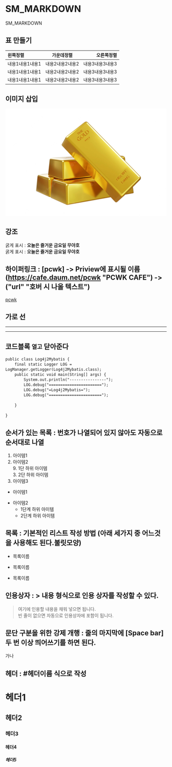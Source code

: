 # SM_MARKDOWN
SM_MARKDOWN

## 표 만들기
|왼쪽정렬|가운데정렬|오른쪽정렬|
|:---|:---:|---:|
|내용1내용1내용1|내용2내용2내용2|내용3내용3내용3|
|내용1내용1내용1|내용2내용2내용2|내용3내용3내용3|
|내용1내용1내용1|내용2내용2내용2|내용3내용3내용3|

## 이미지 삽입
![금](https://github.com/SamuelKimgit/SM_MARKDOWN/blob/main/gold_bar.png)

## 강조
굵게 표시 : **오늘은 즐거운 금요일 무야호**  
굵게 표시 : __오늘은 즐거운 금요일 무야호__

## 하이퍼링크 : [pcwk] -> Priview에 표시될 이름 (https://cafe.daum.net/pcwk "PCWK CAFE") -> ("url" "호버 시 나올 텍스트")
[pcwk](https://cafe.daum.net/pcwk "PCWK CAFE")

## 가로 선
---
***

## 코드블록 ``` 열고 ``` 닫아준다
```
public class Log4j2Mybatis {
	final static Logger LOG = LogManager.getLogger(Log4j2Mybatis.class);
	public static void main(String[] args) {
		System.out.println("----------------");
		LOG.debug("=======================");
		LOG.debug("=Log4j2Mybatis=");
		LOG.debug("=======================");
		
	}

}
```

## 순서가 있는 목록 : 번호가 나열되어 있지 않아도 자동으로 순서대로 나열
1. 아이템1  
3. 아이템2   
   9. 1단 하위 아이템  
      3. 2단 하위 아이템  
9. 아이템3

- 아이템1
+ 아이템2  
  - 1단계 하위 아이템
  * 2단계 하위 아이템

## 목록 : 기본적인 리스트 작성 방법 (아래 세가지 중 어느것을 사용해도 된다.불릿모양)
* 목록이름 
- 목록이름
+ 목록이름

## 인용상자 : > 내용 형식으로 인용 상자를 작성할 수 있다.
> 여기에 인용할 내용을 채워 넣으면 됩니다.  
빈 줄이 없으면 자동으로 인용상자에 포함이 됩니다.

## 문단 구분을 위한 강제 개행 : 줄의 마지막에 [Space bar] 두 번 이상 띄어쓰기를 하면 된다.  
가나

## 헤더 : #헤더이름 식으로 작성  
# 헤더1  
## 헤더2  
### 헤더3  
#### 헤더4  
##### 헤더5
